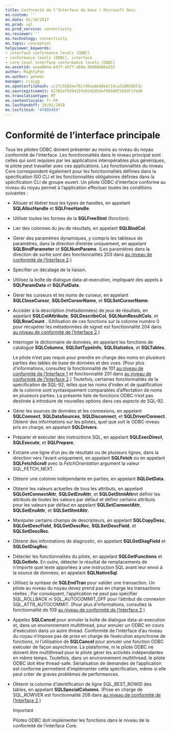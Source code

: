 ```yaml
---
title: Conformité de l’Interface de base | Microsoft Docs
ms.custom: ''
ms.date: 01/19/2017
ms.prod: sql
ms.prod_service: connectivity
ms.reviewer: ''
ms.technology: connectivity
ms.topic: conceptual
helpviewer_keywords:
- interface conformance levels [ODBC]
- conformance levels [ODBC], interface
- core-level interface conformance levels [ODBC]
ms.assetid: aaaa864a-6477-45ff-a50a-96d8db66a252
author: MightyPen
ms.author: genemi
manager: craigg
ms.openlocfilehash: cc3fc5502ee76cfd6aabb98eb719ca318026b73c
ms.sourcegitcommit: 61381ef939415fe019285def9450d7583df1fed0
ms.translationtype: MT
ms.contentlocale: fr-FR
ms.lasthandoff: 10/01/2018
ms.locfileid: "47802459"
---
```

# <a name="core-interface-conformance"></a>Conformité de l’interface principale
Tous les pilotes ODBC doivent présenter au moins au niveau du noyau conformité de l’interface. Les fonctionnalités dans le niveau principal sont celles qui sont requises par les applications interopérables plus génériques, le pilote peut travailler avec ces applications. Les fonctionnalités du niveau Core correspondent également pour les fonctionnalités définies dans la spécification ISO CLI et les fonctionnalités obligatoires définies dans la spécification CLI de groupe ouvert. Un pilote ODBC d’interface conforme au niveau du noyau permet à l’application effectuer toutes les conditions suivantes :  
  
-   Allouer et libérer tous les types de handles, en appelant **SQLAllocHandle** et **SQLFreeHandle**.  
  
-   Utiliser toutes les formes de la **SQLFreeStmt** (fonction).  
  
-   Lier des colonnes du jeu de résultats, en appelant **SQLBindCol**.  
  
-   Gérer des paramètres dynamiques, y compris les tableaux de paramètres, dans la direction d’entrée uniquement, en appelant **SQLBindParameter** et **SQLNumParams**. (Les paramètres dans la direction de sortie sont des fonctionnalités 203 dans [au niveau de conformité de l’Interface 2](../../../odbc/reference/develop-app/level-2-interface-conformance.md).)  
  
-   Spécifier un décalage de la liaison.  
  
-   Utilisez la boîte de dialogue data-at-execution, impliquant des appels à **SQLParamData** et **SQLPutData**.  
  
-   Gérer les curseurs et les noms de curseur, en appelant **SQLCloseCursor**, **SQLGetCursorName**, et **SQLSetCursorName**.  
  
-   Accéder à la description (métadonnées) de jeux de résultats, en appelant **SQLColAttribute**, **SQLDescribeCol**, **SQLNumResultCols**, et **SQLRowCount** . (Utilisation de ces fonctions sur la colonne numéro 0 pour récupérer les métadonnées de signet est fonctionnalité 204 dans [au niveau de conformité de l’Interface 2](../../../odbc/reference/develop-app/level-2-interface-conformance.md).)  
  
-   Interroger le dictionnaire de données, en appelant les fonctions de catalogue **SQLColumns**, **SQLGetTypeInfo**, **SQLStatistics**, et **SQLTables**.  
  
     Le pilote n’est pas requis pour prendre en charge des noms en plusieurs parties des tables de base de données et des vues. (Pour plus d’informations, consultez la fonctionnalité de 101 [au niveau de conformité de l’Interface 1](../../../odbc/reference/develop-app/level-1-interface-conformance.md) et fonctionnalité 201 dans [au niveau de conformité de l’Interface 2](../../../odbc/reference/develop-app/level-2-interface-conformance.md).) Toutefois, certaines fonctionnalités de la spécification de SQL-92, telles que les noms d’index et de qualification de la colonne sont syntaxiquement comparables d’affectation de noms en plusieurs parties. La présente liste de fonctions ODBC n’est pas destinée à introduire de nouvelles options dans ces aspects de SQL-92.  
  
-   Gérer les sources de données et les connexions, en appelant **SQLConnect**, **SQLDataSources**, **SQLDisconnect**, et **SQLDriverConnect**. Obtenir des informations sur les pilotes, quel que soit le ODBC niveau pris en charge, en appelant **SQLDrivers**.  
  
-   Préparer et exécuter des instructions SQL, en appelant **SQLExecDirect**, **SQLExecute**, et **SQLPrepare**.  
  
-   Extraire une ligne d’un jeu de résultats ou de plusieurs lignes, dans la direction vers l’avant uniquement, en appelant **SQLFetch** ou en appelant **SQLFetchScroll** avec la *FetchOrientation* argument la valeur SQL_FETCH_NEXT.  
  
-   Obtenir une colonne indépendante en parties, en appelant **SQLGetData**.  
  
-   Obtenir les valeurs actuelles de tous les attributs, en appelant **SQLGetConnectAttr**, **SQLGetEnvAttr**, et **SQLGetStmtAttr**et définir les attributs de toutes les valeurs par défaut et définir certains attributs pour les valeurs par défaut en appelant **SQLSetConnectAttr**, **SQLSetEnvAttr**, et **SQLSetStmtAttr**.  
  
-   Manipuler certains champs de descripteurs, en appelant **SQLCopyDesc**, **SQLGetDescField**, **SQLGetDescRec**, **SQLSetDescField**, et **SQLSetDescRec**.  
  
-   Obtenir des informations de diagnostic, en appelant **SQLGetDiagField** et **SQLGetDiagRec**.  
  
-   Détecter les fonctionnalités du pilote, en appelant **SQLGetFunctions** et **SQLGetInfo**. En outre, détecter le résultat de remplacements de n’importe quel texte apportées à une instruction SQL avant leur envoi à la source de données, en appelant **SQLNativeSql**.  
  
-   Utilisez la syntaxe de **SQLEndTran** pour valider une transaction. Un pilote au niveau du noyau devez prend pas en charge les transactions réelles ; Par conséquent, l’application ne peut pas spécifier SQL_ROLLBACK ni SQL_AUTOCOMMIT_OFF pour l’attribut de connexion SQL_ATTR_AUTOCOMMIT. (Pour plus d’informations, consultez la fonctionnalité de 109 [au niveau de conformité de l’Interface 2](../../../odbc/reference/develop-app/level-2-interface-conformance.md).)  
  
-   Appelez **SQLCancel** pour annuler la boîte de dialogue data-at-execution et, dans un environnement multithread, pour annuler un ODBC en cours d’exécution dans un autre thread. Conformité de l’interface d’au niveau du noyau n’impose pas de prise en charge de l’exécution asynchrone de fonctions, ni l’utilisation de **SQLCancel** pour annuler une fonction ODBC exécuter de façon asynchrone. La plateforme, ni le pilote ODBC ne doivent être multithread pour le pilote gérer les activités indépendantes en même temps. Toutefois, dans un environnement multithread, le pilote ODBC doit être thread-safe. Sérialisation de demandes de l’application est conforme permettent d’implémenter cette spécification, même si elle peut créer de graves problèmes de performances.  
  
-   Obtenir la colonne d’identification de ligne SQL_BEST_ROWID des tables, en appelant **SQLSpecialColumns**. (Prise en charge de SQL_ROWVER est fonctionnalité 208 dans [au niveau de conformité de l’Interface 2](../../../odbc/reference/develop-app/level-2-interface-conformance.md).)  
  
    > [!IMPORTANT]  
    >  Pilotes ODBC doit implémenter les fonctions dans le niveau de la conformité de l’interface Core.
